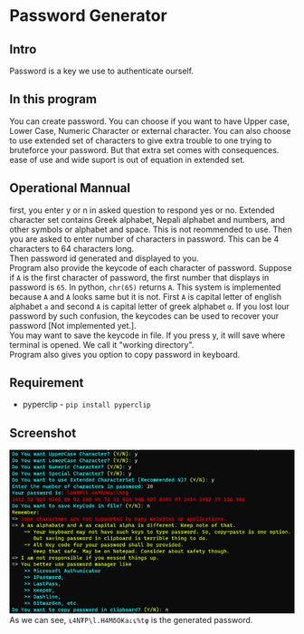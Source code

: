# Password Generator
## Intro
Password is a key we use to authenticate ourself.
## In this program
You can create password. You can choose if you want to have Upper case, Lower Case, Numeric Character or external character. You can also choose to use extended set of characters to give extra trouble to one trying to bruteforce your password. But that extra set comes with consequences. ease of use and wide suport is out of equation in extended set.
## Operational Mannual
first, you enter y or n in asked question to respond yes or no. Extended character set contains Greek alphabet, Nepali alphabet and numbers, and other symbols or alphabet and space. This is not reommended to use. Then you are asked to enter number of characters in password. This can be 4 characters to 64 characters long.<br>
Then password id generated and displayed to you.<br>
Program also provide the keycode of each character of password. Suppose if <code>A</code> is the first character of password, the first number that displays in password is <code>65</code>. In python, <code>chr(65)</code> returns <code>A</code>. This system is implemented because <code>A</code> and <code>Α</code> looks same but it is not. First <code>A</code> is capital letter of english alphabet <code>a</code> and second <code>Α</code> is capital letter of greek alphabet <code>α</code>. If you lost lour password by such confusion, the keycodes can be used to recover your password [Not implemented yet.].
<br>
You may want to save the keycode in file. If you press y, it will save where terminal is opened. We call it "working directory".<br>
Program also gives you option to copy password in keyboard.

## Requirement
- pyperclip - <code>pip install pyperclip</code>

## Screenshot
![Generating Password](SC1.png)
As we can see, <code>६4Ν₮P\l.H4ΜδΟ₭a८६%tφ</code> is the generated password.